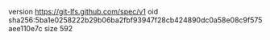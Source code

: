 version https://git-lfs.github.com/spec/v1
oid sha256:5ba1e0258222b29b06ba2fbf93947f28cb424890dc0a58e08c9f575aee110e7c
size 592
